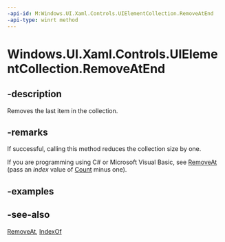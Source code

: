 ```yaml
---
-api-id: M:Windows.UI.Xaml.Controls.UIElementCollection.RemoveAtEnd
-api-type: winrt method
---
```


<!-- Method syntax
public void RemoveAtEnd()
-->

# Windows.UI.Xaml.Controls.UIElementCollection.RemoveAtEnd

## -description
Removes the last item in the collection.

## -remarks
If successful, calling this method reduces the collection size by one.

If you are programming using C# or Microsoft Visual Basic, see [RemoveAt](uielementcollection_removeat_1960564133.md) (pass an *index* value of [Count](uielementcollection_count.md) minus one).

## -examples

## -see-also
[RemoveAt](uielementcollection_removeat.md), [IndexOf](uielementcollection_indexof.md)